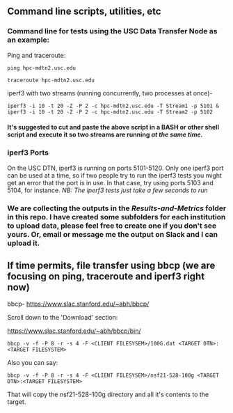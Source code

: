 ## Command line scripts, utilities, etc

### Command line for tests using the USC Data Transfer Node as an example:

Ping and traceroute:
```
ping hpc-mdtn2.usc.edu
```
```
traceroute hpc-mdtn2.usc.edu
```

iperf3 with two streams (running concurrently, two processes at once)-
```
iperf3 -i 10 -t 20 -Z -P 2 -c hpc-mdtn2.usc.edu -T Stream1 -p 5101 &
iperf3 -i 10 -t 20 -Z -P 2 -c hpc-mdtn2.usc.edu -T Stream2 -p 5102
```

#### It's suggested to cut and paste the above script in a BASH or other shell script and execute it so two streams are running *at the same time.*

### iperf3 Ports
On the USC DTN, iperf3 is running on ports 5101-5120. Only one iperf3 port can be used at a time, so if two people try to run the iperf3 tests you might get an error that the port is in use. In that case, try using ports 5103 and 5104, for instance. *NB: The iperf3 tests just take a few seconds to run*

### We are collecting the outputs in the *Results-and-Metrics* folder in this repo. I have created some subfolders for each institution to upload data, please feel free to create one if you don't see yours. Or, email or message me the output on Slack and I can upload it.

## If time permits, file transfer using bbcp (we are focusing on ping, traceroute and iperf3 right now)

bbcp-
https://www.slac.stanford.edu/~abh/bbcp/

Scroll down to the 'Download' section:

https://www.slac.stanford.edu/~abh/bbcp/bin/

```
bbcp -v -f -P 8 -r -s 4 -F <CLIENT FILESYSEM>/100G.dat <TARGET DTN>:<TARGET FILESYSTEM>
```  
Also you can say:
```
bbcp -v -f -P 8 -r -s 4 -F <CLIENT FILESYSEM>/nsf21-528-100g <TARGET DTN>:<TARGET FILESYSTEM>
```
That will copy the nsf21-528-100g directory and all it's contents to the target.
